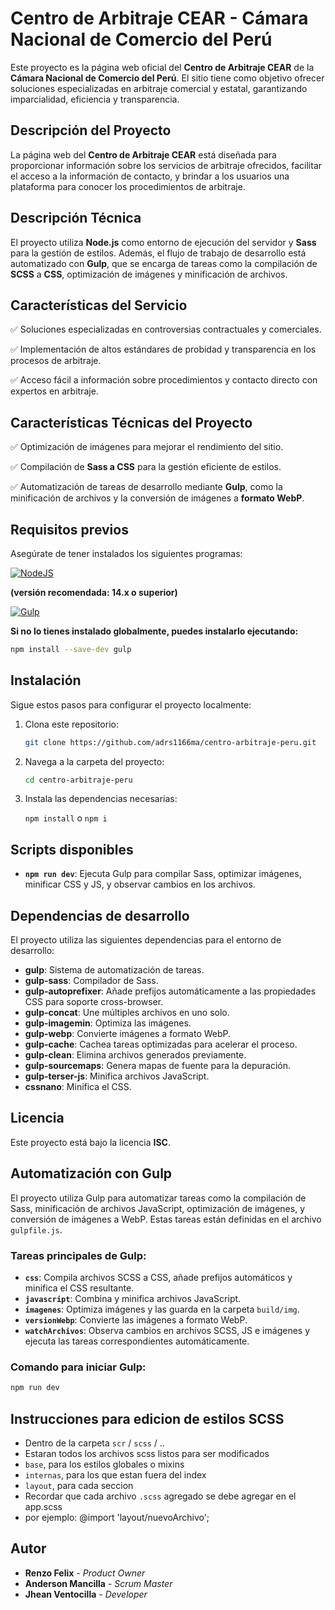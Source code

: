 # Centro de Arbitraje CEAR - Cámara Nacional de Comercio del Perú

Este proyecto es la página web oficial del **Centro de Arbitraje CEAR** de la **Cámara Nacional de Comercio del Perú**. El sitio tiene como objetivo ofrecer soluciones especializadas en arbitraje comercial y estatal, garantizando imparcialidad, eficiencia y transparencia.

## Descripción del Proyecto

La página web del **Centro de Arbitraje CEAR** está diseñada para proporcionar información sobre los servicios de arbitraje ofrecidos, facilitar el acceso a la información de contacto, y brindar a los usuarios una plataforma para conocer los procedimientos de arbitraje.

## Descripción Técnica

El proyecto utiliza **Node.js** como entorno de ejecución del servidor y **Sass** para la gestión de estilos. Además, el flujo de trabajo de desarrollo está automatizado con **Gulp**, que se encarga de tareas como la compilación de **SCSS** a **CSS**, optimización de imágenes y minificación de archivos.

## Características del Servicio

✅ Soluciones especializadas en controversias contractuales y comerciales.

✅ Implementación de altos estándares de probidad y transparencia en los procesos de arbitraje.

✅ Acceso fácil a información sobre procedimientos y contacto directo con expertos en arbitraje.

## Características Técnicas del Proyecto

✅ Optimización de imágenes para mejorar el rendimiento del sitio.

✅ Compilación de **Sass a CSS** para la gestión eficiente de estilos.

✅ Automatización de tareas de desarrollo mediante **Gulp**, como la minificación de archivos y la conversión de imágenes a **formato WebP**.

## Requisitos previos

Asegúrate de tener instalados los siguientes programas:

[![NodeJS](https://img.shields.io/badge/node.js-6DA55F?style=for-the-badge&logo=node.js&logoColor=white)](https://nodejs.org/) 

**(versión recomendada: 14.x o superior)**

[![Gulp](https://img.shields.io/badge/GULP-%23CF4647.svg?style=for-the-badge&logo=gulp&logoColor=white)](https://gulpjs.com/) 

**Si no lo tienes instalado globalmente, puedes instalarlo ejecutando:**

  ```bash
  npm install --save-dev gulp
  ```

## Instalación

Sigue estos pasos para configurar el proyecto localmente:

1. Clona este repositorio:

    ```bash
    git clone https://github.com/adrs1166ma/centro-arbitraje-peru.git
    ```

2. Navega a la carpeta del proyecto:

    ```bash
    cd centro-arbitraje-peru
    ```

3. Instala las dependencias necesarias:

    `npm install` o `npm i`

## Scripts disponibles

- **`npm run dev`**: Ejecuta Gulp para compilar Sass, optimizar imágenes, minificar CSS y JS, y observar cambios en los archivos.

## Dependencias de desarrollo

El proyecto utiliza las siguientes dependencias para el entorno de desarrollo:

- **gulp**: Sistema de automatización de tareas.
- **gulp-sass**: Compilador de Sass.
- **gulp-autoprefixer**: Añade prefijos automáticamente a las propiedades CSS para soporte cross-browser.
- **gulp-concat**: Une múltiples archivos en uno solo.
- **gulp-imagemin**: Optimiza las imágenes.
- **gulp-webp**: Convierte imágenes a formato WebP.
- **gulp-cache**: Cachea tareas optimizadas para acelerar el proceso.
- **gulp-clean**: Elimina archivos generados previamente.
- **gulp-sourcemaps**: Genera mapas de fuente para la depuración.
- **gulp-terser-js**: Minifica archivos JavaScript.
- **cssnano**: Minifica el CSS.

## Licencia

Este proyecto está bajo la licencia **ISC**.

## Automatización con Gulp

El proyecto utiliza Gulp para automatizar tareas como la compilación de Sass, minificación de archivos JavaScript, optimización de imágenes, y conversión de imágenes a WebP. Estas tareas están definidas en el archivo `gulpfile.js`.

### Tareas principales de Gulp:

- **`css`**: Compila archivos SCSS a CSS, añade prefijos automáticos y minifica el CSS resultante.
- **`javascript`**: Combina y minifica archivos JavaScript.
- **`imagenes`**: Optimiza imágenes y las guarda en la carpeta `build/img`.
- **`versionWebp`**: Convierte las imágenes a formato WebP.
- **`watchArchivos`**: Observa cambios en archivos SCSS, JS e imágenes y ejecuta las tareas correspondientes automáticamente.

### Comando para iniciar Gulp:

```bash
npm run dev
```

## Instrucciones para edicion de estilos SCSS
- Dentro de la carpeta `scr` / `scss` / ..
- Estaran todos los archivos scss listos para ser modificados
- `base`, para los estilos globales o mixins
- `internas`, para los que estan fuera del index
- `layout`, para cada seccion 
- Recordar que cada archivo `.scss` agregado se debe agregar en el app.scss
- por ejemplo: @import 'layout/nuevoArchivo'; 

## Autor

- **Renzo Felix** - *Product Owner*
- **Anderson Mancilla** - *Scrum Master*
- **Jhean Ventocilla** - *Developer*


